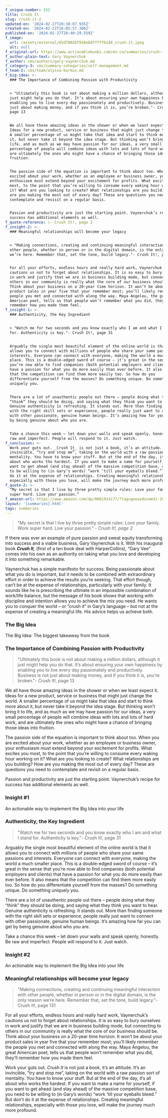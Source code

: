 ```yaml
---
f_unique-number: 152
title: Crush It
slug: crush-it-2
updated-on: '2024-02-27T20:30:07.935Z'
created-on: '2024-02-22T16:05:57.306Z'
published-on: '2024-02-27T20:40:29.559Z'
f_image:
  url: /assets/external/65d7802bf916ebdfffffb1d4_crush-it.jpeg
  alt: null
f_original-url: https://www.actionablebooks.com/en-ca/summaries/crush-it-2/
f_author-plain-text: Gary Vaynerchuk
f_author: cms/authors/gary-vaynerchuk.md
f_category-3: cms/summary-categories/self-management.md
f_team-2: cms/team/alyssa-burkus.md
f_big-idea: >-
  ### The Importance of Combining Passion with Productivity


  > "Ultimately this book is not about making a million dollars, although it
  just might help you do that. It’s about ensuring your own happiness by
  enabling you to live every day passionately and productively. Business is not
  just about making money, and if you think it is, you’re broken."- Crush It!,
  page 13


  We all have those amazing ideas in the shower or when we least expect it.
  Ideas for a new product, service or business that might just change the world.
  A smaller percentage of us might take that idea and start to think more about
  it, but never take it beyond the idea stage. But thinking won’t bring it to
  life, and as much as we may have passion for our ideas, a very small
  percentage of people will combine ideas with lots and lots of hard work, and
  are ultimately the ones who might have a chance of bringing those ideas into
  fruition.


  The passion side of the equation is important to think about too. When you are
  excited about your work, whether as an employee or business owner, your
  enthusiasm must extend beyond your excitement for profits. What excites you
  most, to the point that you’re willing to consume every waking hour working on
  it? What are you looking to create? What relationships are you building? How
  are you making the most out of every day? These are questions you need to
  contemplate and revisit on a regular basis.


  Passion and productivity are just the starting point. Vaynerchuk’s recipe for
  success has additional elements as well.
f_quote-reference: \- Crush It!, page 2
f_insight-2: >-
  ### Meaningful relationships will become your legacy


  > "Making connections, creating and continuing meaningful interaction with
  other people, whether in person or in the digital domain, is the only reason
  we’re here. Remember that, set the tone, build legacy."- Crush It!, page 131


  For all your efforts, endless hours and really hard work, Vaynerchuk’s
  cautions us not to forget about relationships. It is so easy to bury ourselves
  in work and justify that we are in business building mode, but connecting to
  others in our community is really what the core of our business should be.
  Think about your business on a 20-year time horizon. It won’t be about your
  product sales in year five that your remember most; you’ll likely remember the
  people you met and connected with along the way. Maya Angelou, the great
  American poet, tells us that people won’t remember what you did, they’ll
  remember how you made them feel.
f_insight-1: >-
  ### Authenticity, the Key Ingredient


  > "Watch me for two seconds and you know exactly who I am and what I stand
  for. Authenticity is key."- Crush It!, page 31


  Arguably the single most beautiful element of the online world is that it
  allows you to connect with millions of people who share your same passions and
  interests. Everyone can connect with everyone, making the world a much smaller
  place. This is a double-edged sword of course – it’s great in the sense that
  you’re now able to find companies (both potential employers and clients) that
  have a passion for what you do more easily than ever before. It also means
  that the competition can find them more easily too. So how do you
  differentiate yourself from the masses? Do something unique. Do something
  uniquely you.


  There are a lot of unauthentic people out there – people doing what they
  “think” they should be doing, and saying what they think you want to hear.
  Genuine authenticity is refreshing. It stands out. More than finding someone
  with the right skill sets or experience, people really just want to connect
  with other passionate, genuine human beings. It’s amazing how far you can get
  by being genuine about who you are.


  Take a chance this week – let down your walls and speak openly, honestly. Be
  raw and imperfect. People will respond to it. Just watch.
f_conclusion: >-
  Work your guts out. _Crush It_ is not just a book, it’s an attitude. It’s an
  invincible, “try and stop me”, taking on the world with a raw passion sort of
  mentality. You have to know your stuff. But at the end of the day, it’s all
  about who works the hardest. If you want to make a name for yourself, if you
  want to get ahead (and stay ahead) of the massive competition base, you need
  to be willing to (in Gary’s words) “work ‘till your eyeballs bleed.” But don’t
  do it at the expense of relationships. Creating meaningful relationships,
  especially with those you love, will make the journey much more profound.
f_quote-2: >-
  “My secret is that I live by three pretty simple rules: Love your family. Work
  super hard. Live your passion.”
f_amazon-url: https://www.amazon.com/dp/0061914177/?tag=gooseducmedi-20
layout: '[summaries].html'
tags: summaries
---
```


> “My secret is that I live by three pretty simple rules: Love your family. Work super hard. Live your passion.” _\- Crush It!, page 2_

If there was ever an example of pure passion and sweat equity transforming into success and a viable business, Gary Vaynerchuk is it. With his inaugural book **_Crush It_**_,_ (first of a ten book deal with HarperCollins), “Gary Vee” comes into his own as an authority on taking what you love and developing it into something remarkable.

Vaynerchuk has a simple manifesto for success. Being passionate about what you do is important, but it needs to be combined with extraordinary effort in order to achieve the results you’re seeking. That effort though, can’t be at the expense of relationships, particularly with your family. It sounds like he is prescribing the ultimate in an impossible combination of work/life balance, but the message of his book shows that working with discipline and intention allows you to achieve the mix you need. He wants you to conquer the world – or “crush it” in Gary’s language – but not at the expense of creating a meaningful life. His advice helps us achieve both.

### The Big Idea

The Big Idea: The biggest takeaway from the book

### The Importance of Combining Passion with Productivity

> "Ultimately this book is not about making a million dollars, although it just might help you do that. It’s about ensuring your own happiness by enabling you to live every day passionately and productively. Business is not just about making money, and if you think it is, you’re broken."- Crush It!, page 13

We all have those amazing ideas in the shower or when we least expect it. Ideas for a new product, service or business that might just change the world. A smaller percentage of us might take that idea and start to think more about it, but never take it beyond the idea stage. But thinking won’t bring it to life, and as much as we may have passion for our ideas, a very small percentage of people will combine ideas with lots and lots of hard work, and are ultimately the ones who might have a chance of bringing those ideas into fruition.

The passion side of the equation is important to think about too. When you are excited about your work, whether as an employee or business owner, your enthusiasm must extend beyond your excitement for profits. What excites you most, to the point that you’re willing to consume every waking hour working on it? What are you looking to create? What relationships are you building? How are you making the most out of every day? These are questions you need to contemplate and revisit on a regular basis.

Passion and productivity are just the starting point. Vaynerchuk’s recipe for success has additional elements as well.

### Insight #1

An actionable way to implement the Big Idea into your life

### Authenticity, the Key Ingredient

> "Watch me for two seconds and you know exactly who I am and what I stand for. Authenticity is key."- Crush It!, page 31

Arguably the single most beautiful element of the online world is that it allows you to connect with millions of people who share your same passions and interests. Everyone can connect with everyone, making the world a much smaller place. This is a double-edged sword of course – it’s great in the sense that you’re now able to find companies (both potential employers and clients) that have a passion for what you do more easily than ever before. It also means that the competition can find them more easily too. So how do you differentiate yourself from the masses? Do something unique. Do something uniquely you.

There are a lot of unauthentic people out there – people doing what they “think” they should be doing, and saying what they think you want to hear. Genuine authenticity is refreshing. It stands out. More than finding someone with the right skill sets or experience, people really just want to connect with other passionate, genuine human beings. It’s amazing how far you can get by being genuine about who you are.

Take a chance this week – let down your walls and speak openly, honestly. Be raw and imperfect. People will respond to it. Just watch.

### Insight #2

An actionable way to implement the Big Idea into your life

### Meaningful relationships will become your legacy

> "Making connections, creating and continuing meaningful interaction with other people, whether in person or in the digital domain, is the only reason we’re here. Remember that, set the tone, build legacy."- Crush It!, page 131

For all your efforts, endless hours and really hard work, Vaynerchuk’s cautions us not to forget about relationships. It is so easy to bury ourselves in work and justify that we are in business building mode, but connecting to others in our community is really what the core of our business should be. Think about your business on a 20-year time horizon. It won’t be about your product sales in year five that your remember most; you’ll likely remember the people you met and connected with along the way. Maya Angelou, the great American poet, tells us that people won’t remember what you did, they’ll remember how you made them feel.

Work your guts out. _Crush It_ is not just a book, it’s an attitude. It’s an invincible, “try and stop me”, taking on the world with a raw passion sort of mentality. You have to know your stuff. But at the end of the day, it’s all about who works the hardest. If you want to make a name for yourself, if you want to get ahead (and stay ahead) of the massive competition base, you need to be willing to (in Gary’s words) “work ‘till your eyeballs bleed.” But don’t do it at the expense of relationships. Creating meaningful relationships, especially with those you love, will make the journey much more profound.

